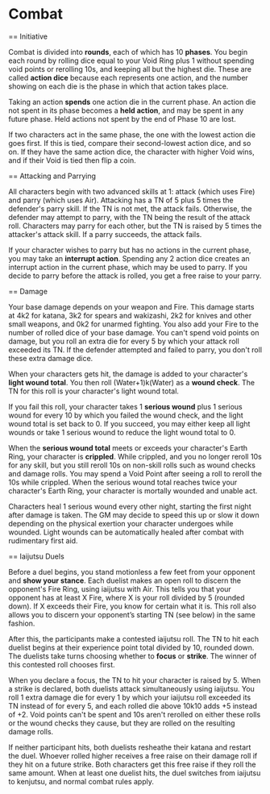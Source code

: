 Combat
======

== Initiative

Combat is divided into **rounds**, each of which has 10 **phases**.  You begin each round by rolling dice equal to your Void Ring plus 1 without spending void points or rerolling 10s, and keeping all but the highest die.  These are called **action dice** because each represents one action, and the number showing on each die is the phase in which that action takes place.

Taking an action **spends** one action die in the current phase.  An action die not spent in its phase becomes a **held action**, and may be spent in any future phase.  Held actions not spent by the end of Phase 10 are lost.

If two characters act in the same phase, the one with the lowest action die goes first.  If this is tied, compare their second-lowest action dice, and so on.  If they have the same action dice, the character with higher Void wins, and if their Void is tied then flip a coin.


== Attacking and Parrying

All characters begin with two advanced skills at 1: attack (which uses Fire) and parry (which uses Air).  Attacking has a TN of 5 plus 5 times the defender's parry skill.  If the TN is not met, the attack fails.  Otherwise, the defender may attempt to parry, with the TN being the result of the attack roll.  Characters may parry for each other, but the TN is raised by 5 times the attacker's attack skill.  If a parry succeeds, the attack fails.

If your character wishes to parry but has no actions in the current phase, you may take an **interrupt action**.  Spending any 2 action dice creates an interrupt action in the current phase, which may be used to parry.  If you decide to parry before the attack is rolled, you get a free raise to your parry.


== Damage

Your base damage depends on your weapon and Fire.  This damage starts at 4k2 for katana, 3k2 for spears and wakizashi, 2k2 for knives and other small weapons, and 0k2 for unarmed fighting.  You also add your Fire to the number of rolled dice of your base damage.  You can't spend void points on damage, but you roll an extra die for every 5 by which your attack roll exceeded its TN.  If the defender attempted and failed to parry, you don't roll these extra damage dice.

When your characters gets hit, the damage is added to your character's **light wound total**.  You then roll (Water+1)k(Water) as a **wound check**.  The TN for this roll is your character's light wound total.

If you fail this roll, your character takes 1 **serious wound** plus 1 serious wound for every 10 by which you failed the wound check, and the light wound total is set back to 0.  If you succeed, you may either keep all light wounds or take 1 serious wound to reduce the light wound total to 0.

When the **serious wound total** meets or exceeds your character's Earth Ring, your character is **crippled**.  While crippled, and you no longer reroll 10s for any skill, but you still reroll 10s on non-skill rolls such as wound checks and damage rolls.  You may spend a Void Point after seeing a roll to reroll the 10s while crippled.  When the serious wound total reaches twice your character's Earth Ring, your character is mortally wounded and unable act.

Characters heal 1 serious wound every other night, starting the first night after damage is taken.  The GM may decide to speed this up or slow it down depending on the physical exertion your character undergoes while wounded.  Light wounds can be automatically healed after combat with rudimentary first aid.


== Iaijutsu Duels

Before a duel begins, you stand motionless a few feet from your opponent and **show your stance**.  Each duelist makes an open roll to discern the opponent's Fire Ring, using iaijutsu with Air.  This tells you that your opponent has at least X Fire, where X is your roll divided by 5 (rounded down).  If X exceeds their Fire, you know for certain what it is.  This roll also allows you to discern your opponent’s starting TN (see below) in the same fashion.

After this, the participants make a contested iaijutsu roll.  The TN to hit each duelist begins at their experience point total divided by 10, rounded down.  The duelists take turns choosing whether to **focus** or **strike**.  The winner of this contested roll chooses first.

When you declare a focus, the TN to hit your character is raised by 5.  When a strike is declared, both duelists attack simultaneously using iaijutsu.  You roll 1 extra damage die for every 1 by which your iaijutsu roll exceeded its TN instead of for every 5, and each rolled die above 10k10 adds +5 instead of +2.  Void points can't be spent and 10s aren't rerolled on either these rolls or the wound checks they cause, but they are rolled on the resulting damage rolls.

If neither participant hits, both duelists resheathe their katana and restart the duel.  Whoever rolled higher receives a free raise on their damage roll if they hit on a future strike.  Both characters get this free raise if they roll the same amount.  When at least one duelist hits, the duel switches from iaijutsu to kenjutsu, and normal combat rules apply.
